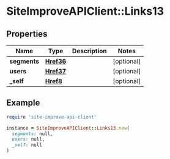 # SiteImproveAPIClient::Links13

## Properties

| Name | Type | Description | Notes |
| ---- | ---- | ----------- | ----- |
| **segments** | [**Href36**](Href36.md) |  | [optional] |
| **users** | [**Href37**](Href37.md) |  | [optional] |
| **_self** | [**Href8**](Href8.md) |  | [optional] |

## Example

```ruby
require 'site-improve-api-client'

instance = SiteImproveAPIClient::Links13.new(
  segments: null,
  users: null,
  _self: null
)
```

